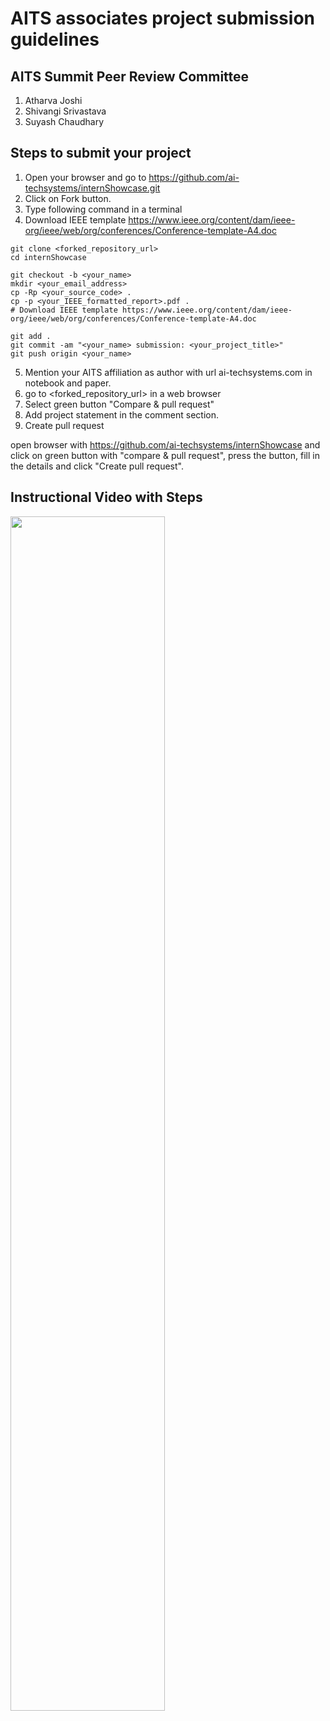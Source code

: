 # AITS associates project submission guidelines


## AITS Summit Peer Review Committee 
1. Atharva Joshi
2. Shivangi Srivastava
3. Suyash Chaudhary

## Steps to submit your project
1. Open your browser and go to https://github.com/ai-techsystems/internShowcase.git
2. Click on Fork button.
3. Type following command in a terminal
4. Download IEEE template https://www.ieee.org/content/dam/ieee-org/ieee/web/org/conferences/Conference-template-A4.doc
```
git clone <forked_repository_url>
cd internShowcase

git checkout -b <your_name>
mkdir <your_email_address>
cp -Rp <your_source_code> .
cp -p <your_IEEE_formatted_report>.pdf .
# Download IEEE template https://www.ieee.org/content/dam/ieee-org/ieee/web/org/conferences/Conference-template-A4.doc

git add .
git commit -am "<your_name> submission: <your_project_title>"
git push origin <your_name>
```
5. Mention your AITS affiliation as author with url ai-techsystems.com in notebook and paper.
6. go to <forked_repository_url> in a web browser
7. Select green button "Compare & pull request"
8. Add project statement in the comment section.
9. Create pull request

open browser with https://github.com/ai-techsystems/internShowcase and click on green button with "compare & pull request", press the button, fill in the details and click "Create pull request".

## Instructional Video with Steps
 
 [<img src="https://img.youtube.com/vi/Ogvm-S2HQW0/maxresdefault.jpg" width="70%">](https://youtu.be/Ogvm-S2HQW0)
